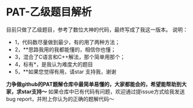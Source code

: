# PAT-乙级题目解析

   目前只做了乙级题目，参考了数位大神的代码，最终写成了我这一版本。
说明：
- 1，代码数尽量做到最少，有的用了两种方法；
- 2，**思路我用的我都能懂的，相信你也懂；
- 3，混合了C语言和C++解法，那个简单用那个；
- 4，标有*，是我认为难度大的题目
- 5，**如果您觉得有用，请star 支持我，谢谢

**力争做github的PAT题解仓库中最简单易懂的，大家都能会的，希望能帮助到大家，求star支持～**
如果仓库中已有代码有问题，欢迎通过提issue方式给我发送bug report，并附上你认为的正确的题解代码～
